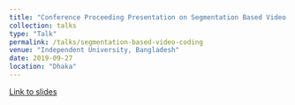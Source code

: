 ```yaml
---
title: "Conference Proceeding Presentation on Segmentation Based Video Coding"
collection: talks
type: "Talk"
permalink: /talks/segmentation-based-video-coding
venue: "Independent University, Bangladesh"
date: 2019-09-27
location: "Dhaka"
---
```


[Link to slides](https://drive.google.com/file/d/1mCAI87ysHlCNc_MSJqrfxYaUmZwD3K7Q/view?usp=sharing)
